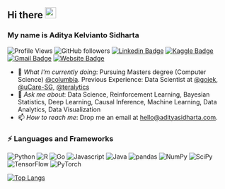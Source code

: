 ## Hi there  <a href="https://www.adityasidharta.com/"><img src="https://media.giphy.com/media/hvRJCLFzcasrR4ia7z/giphy.gif" width="25px"></a>

### My name is Aditya Kelvianto Sidharta

![Profile Views](https://gpvc.arturio.dev/adityasidharta) 
![GitHub followers](https://img.shields.io/github/followers/AdityaSidharta?style=social) 
[![Linkedin Badge](https://img.shields.io/badge/-adityasidharta-blue?style=flat-square&logo=Linkedin&logoColor=white&link=https://www.linkedin.com/in/adityasidharta/)](https://www.linkedin.com/in/adityasidharta/)
[![Kaggle Badge](https://img.shields.io/badge/-adityaksidharta-9cf?style=flat-square&logo=kaggle&logoColor=white&link=https://www.kaggle.com/adityaksidharta/)](https://www.kaggle.com/adityaksidharta/)
[![Gmail Badge](https://img.shields.io/badge/-hello@adityasidharta.com-c14438?style=flat-square&logo=Gmail&logoColor=white&link=mailto:hello@adityasidharta.com)](mailto:hello@adityasidharta.com)
[![Website Badge](https://img.shields.io/badge/-adityasidharta.com-03a57a?style=flat-square&logo=google&logoColor=white&link=https://adityasidharta.com)](https://adityasidharta.com)


- 🔭 *What I'm currently doing*: Pursuing Masters degree (Computer Science) [@columbia](https://www.columbia.edu/). Previous Experience: Data Scientist at [@gojek](https://www.gojek.com/en-id/), [@uCare-SG](https://www.ucare.ai/), [@teralytics](https://www.teralytics.net/)
- 💬 *Ask me about*: Data Science, Reinforcement Learning, Bayesian Statistics, Deep Learning, Causal Inference, Machine Learning, Data Analytics, Data Visualization
- 📫 *How to reach me*: Drop me an email at hello@adityasidharta.com. 


### ⚡ Languages and Frameworks

![Python](https://img.shields.io/badge/-Python-3776AB?style=flat-square&logo=Python&logoColor=white)
![R](https://img.shields.io/badge/-R-276DC3?style=flat-square&logo=R&logoColor=white)
![Go](https://img.shields.io/badge/-Go-00ADD8?style=flat-square&logo=Go&logoColor=white)
![Javascript](https://img.shields.io/badge/-JavaScript-F7DF1E?style=flat-square&logo=JavaScript&logoColor=white)
![Java](https://img.shields.io/badge/-Java-007396?style=flat-square&logo=Java&logoColor=white)
![pandas](https://img.shields.io/badge/-pandas-150458?style=flat-square&logo=pandas&logoColor=white)
![NumPy](https://img.shields.io/badge/-NumPy-013243?style=flat-square&logo=NumPy&logoColor=white)
![SciPy](https://img.shields.io/badge/-SciPy-8CAAE6?style=flat-square&logo=SciPy&logoColor=white)
![TensorFlow](https://img.shields.io/badge/-TensorFlow-FF6F00?style=flat-square&logo=TensorFlow&logoColor=white)
![PyTorch](https://img.shields.io/badge/-PyTorch-EE4C2C?style=flat-square&logo=PyTorch&logoColor=white)


[![Top Langs](https://github-readme-stats.vercel.app/api/top-langs/?username=adityasidharta&hide=css,tcl,jupyter%20notebook)](https://github.com/anuraghazra/github-readme-stats)
